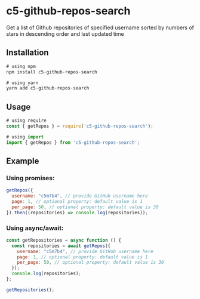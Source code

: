 # c5-github-repos-search

Get a list of Github repositories of specified username sorted by numbers of stars in descending order and last updated time

## Installation

```js
# using npm
npm install c5-github-repos-search

# using yarn
yarn add c5-github-repos-search
```

## Usage

```js
# using require
const { getRepos } = require('c5-github-repos-search');

# using import
import { getRepos } from 'c5-github-repos-search';
```

## Example

### Using promises:

```js
getRepos({
  username: "c5m7b4", // provide GitHub username here
  page: 1, // optional property: default value is 1
  per_page: 50, // optional property: default value is 30
}).then((repositories) => console.log(repositories));
```

### Using async/await:

```js
const getRepositories = async function () {
  const repositories = await getRepos({
    username: "c5m7b4", // provide GitHub username here
    page: 1, // optional property: default value is 1
    per_page: 50, // optional property: default value is 30
  });
  console.log(repositories);
};

getRepositories();
```
